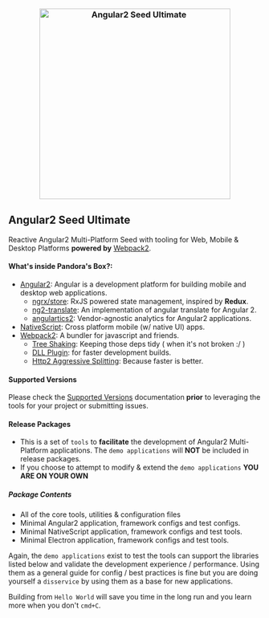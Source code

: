 <h3 align="center">
	<img width="380" src="https://github.com/DeviantJS/angular2-seed-ultimate/blob/master/.github/assets/webpack-multi-logo.png" alt="Angular2 Seed Ultimate">
	<br>
</h3>

## Angular2 Seed Ultimate
Reactive Angular2 Multi-Platform Seed with tooling for Web, Mobile & Desktop Platforms **powered by** [Webpack2](https://webpack.github.io).

#### What's inside Pandora's Box?:
- [Angular2](https://github.com/angular/angular): Angular is a development platform for building mobile and desktop web applications.
  - [ngrx/store](https://github.com/ngrx/store): RxJS powered state management, inspired by **Redux**.
  - [ng2-translate](https://github.com/ocombe/ng2-translate): An implementation of angular translate for Angular 2.
  - [angulartics2](https://github.com/angulartics/angulartics2): Vendor-agnostic analytics for Angular2 applications.
- [NativeScript](https://www.nativescript.org/): Cross platform mobile (w/ native UI) apps.
- [Webpack2](https://github.com/webpack/webpack): A bundler for javascript and friends.
  - [Tree Shaking](https://github.com/webpack/webpack/issues/2867): Keeping those deps tidy ( when it's not broken :/ )
  - [DLL Plugin](https://github.com/webpack/webpack/tree/master/examples/dll): for faster development builds.
  - [Http2 Aggressive Splitting](https://github.com/webpack/webpack/tree/master/examples/http2-aggressive-splitting): Because faster is better.

#### Supported Versions

Please check the [Supported Versions](https://github.com/DeviantJS/angular2-webpack-multiplatform/blob/master/.github/SUPPORTED_VERSIONS.md) documentation **prior** to leveraging the tools for your project or submitting issues.

#### Release Packages
- This is a set of `tools` to **facilitate** the development of Angular2 Multi-Platform applications. The `demo applications` will **NOT** be included in release packages.
- If you choose to attempt to modify & extend the `demo applications` **YOU ARE ON YOUR OWN**

##### Package Contents
- All of the core tools, utilities & configuration files
- Minimal Angular2 application, framework configs and test configs.
- Minimal NativeScript application, framework configs and test tools.
- Minimal Electron application, framework configs and test tools.

Again, the `demo applications` exist to test the tools can support the libraries listed below and validate the development experience / performance.
Using them as a general guide for config / best practices is fine but you are doing yourself a `disservice` by using them as a base for new applications.

Building from `Hello World` will save you time in the long run and you learn more when you don't `cmd+C`.